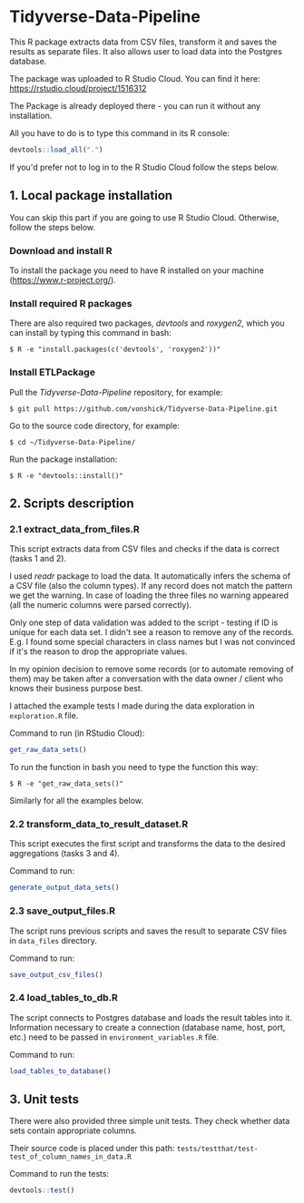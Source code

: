 # Tidyverse-Data-Pipeline

This R package extracts data from CSV files, transform it and saves the results as separate files. 
It also allows user to load data into the Postgres database. 


The package was uploaded to R Studio Cloud. 
You can find it here:
https://rstudio.cloud/project/1516312

The Package is already deployed there - you can run it without any installation.

All you have to do is to type this command in its R console:

```R
devtools::load_all(".")
```


If you'd prefer not to log in to the R Studio Cloud follow the steps below.

## 1. Local package installation

You can skip this part if you are going to use R Studio Cloud.
Otherwise, follow the steps below.

### Download and install R
To install the package you need to have R installed on your machine (https://www.r-project.org/).

### Install required R packages
There are also required two packages, *devtools* and *roxygen2*, which you can install by typing this command in bash:

```console
$ R -e "install.packages(c('devtools', 'roxygen2'))"
```

### Install ETLPackage

Pull the *Tidyverse-Data-Pipeline* repository, for example:

```console
$ git pull https://github.com/vonshick/Tidyverse-Data-Pipeline.git
```

Go to the source code directory, for example:

```console
$ cd ~/Tidyverse-Data-Pipeline/
```

Run the package installation:

```console
$ R -e "devtools::install()"
```


## 2. Scripts description

### 2.1 extract_data_from_files.R

This script extracts data from CSV files and checks if the data is correct (tasks 1 and 2).

I used *readr* package to load the data. It automatically infers the schema of a CSV file (also the column types). If any record does not match the pattern we get the warning. 
In case of loading the three files no warning appeared (all the numeric columns were parsed correctly).

Only one step of data validation was added to the script - testing if ID is unique for each data set. 
I didn't see a reason to remove any of the records.
E.g. I found some special characters in class names but I was not convinced if it's the reason to drop the appropriate values.

In my opinion decision to remove some records (or to automate removing of them) may be taken after a conversation with the data owner / client who knows their business purpose best.

I attached the example tests I made during the data exploration in ```exploration.R``` file.

Command to run (in RStudio Cloud):
```R
get_raw_data_sets()
```

To run the function in bash you need to type the function this way:
```shell
$ R -e "get_raw_data_sets()"
```

Similarly for all the examples below.

### 2.2 transform_data_to_result_dataset.R

This script executes the first script and transforms the data to the desired aggregations (tasks 3 and 4). 

Command to run:
```R
generate_output_data_sets()
```

### 2.3 save_output_files.R

The script runs previous scripts and saves the result to separate CSV files in ```data_files``` directory.

Command to run:
```R
save_output_csv_files()
```

### 2.4 load_tables_to_db.R

The script connects to Postgres database and loads the result tables into it. 
Information necessary to create a connection (database name, host, port, etc.) need to be passed in ```environment_variables.R``` file.

Command to run:
```R
load_tables_to_database()
```

## 3. Unit tests

There were also provided three simple unit tests. 
They check whether data sets contain appropriate columns.

Their source code is placed under this path:
```tests/testthat/test-test_of_column_names_in_data.R```

Command to run the tests:
```R
devtools::test()
```